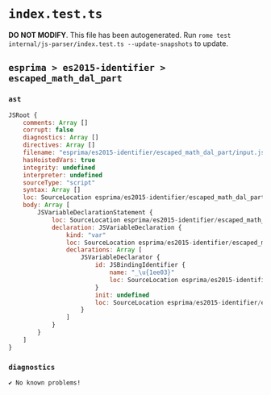 # `index.test.ts`

**DO NOT MODIFY**. This file has been autogenerated. Run `rome test internal/js-parser/index.test.ts --update-snapshots` to update.

## `esprima > es2015-identifier > escaped_math_dal_part`

### `ast`

```javascript
JSRoot {
	comments: Array []
	corrupt: false
	diagnostics: Array []
	directives: Array []
	filename: "esprima/es2015-identifier/escaped_math_dal_part/input.js"
	hasHoistedVars: true
	integrity: undefined
	interpreter: undefined
	sourceType: "script"
	syntax: Array []
	loc: SourceLocation esprima/es2015-identifier/escaped_math_dal_part/input.js 1:0-2:0
	body: Array [
		JSVariableDeclarationStatement {
			loc: SourceLocation esprima/es2015-identifier/escaped_math_dal_part/input.js 1:0-1:14
			declaration: JSVariableDeclaration {
				kind: "var"
				loc: SourceLocation esprima/es2015-identifier/escaped_math_dal_part/input.js 1:0-1:14
				declarations: Array [
					JSVariableDeclarator {
						id: JSBindingIdentifier {
							name: "_\u{1ee03}"
							loc: SourceLocation esprima/es2015-identifier/escaped_math_dal_part/input.js 1:4-1:14 (_\u{1ee03})
						}
						init: undefined
						loc: SourceLocation esprima/es2015-identifier/escaped_math_dal_part/input.js 1:4-1:14
					}
				]
			}
		}
	]
}
```

### `diagnostics`

```
✔ No known problems!

```
